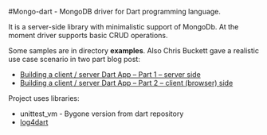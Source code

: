 #Mongo-dart - MongoDB driver for Dart programming language.

It is a server-side library with minimalistic support of MongoDb. At the moment driver supports basic CRUD operations.

Some samples are in directory **examples**. Also Chris Buckett gave a realistic use case scenario in two part blog post:

 - [Building a client / server Dart App – Part 1 – server side](http://dartwatch.com/index.php/2012/03/building-a-client-server-dart-app-part-1-server-side/)
 - [Building a client / server Dart App – Part 2 – client (browser) side](http://dartwatch.com/index.php/2012/03/building-clientserver-app-part2/)

Project uses libraries:

 - unittest_vm - Bygone version from dart repository
 - [log4dart](https://github.com/Qalqo/log4dart)
